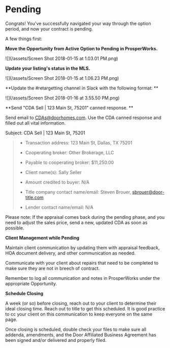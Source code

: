 # Pending

Congrats! You've successfully navigated your way through the option period, and now your contract is pending.

A few things first:

**Move the Opportunity from Active Option to Pending in ProsperWorks.**

![](/assets/Screen Shot 2018-01-15 at 1.03.01 PM.png)

**Update your listing's status in the MLS.**

![](/assets/Screen Shot 2018-01-15 at 1.06.23 PM.png)

**Update the \#retargetting channel in Slack with the following format: **

![](/assets/Screen Shot 2018-01-16 at 3.55.50 PM.png)

**Send "CDA Sell \| 123 Main St, 75201" canned response. **

Send email to CDAs@doorhomes.com. Use the CDA canned response and filled out all vital information.

Subject: CDA Sell \| 123 Main St, 75201

> * Transaction address: 123 Main St, Dallas, TX 75201
>
> * Cooperating broker: Other Brokerage, LLC
>
> * Payable to cooperating broker: $11,250.00
>
> * Client name\(s\): Sally Seller
>
> * Amount credited to buyer: N/A
>
> * Title company contact name/email: Steven Brouer, sbrouer@door-title.com
>
> * Lender contact name/email: N/A

Please note: If the appraisal comes back during the pending phase, and you need to adjust the sales price, send a new, updated CDA as soon as possible.

**Client Management while Pending**

Maintain client communication by updating them with appraisal feedback, HOA document delivery, and other communication as needed.

Communicate with your client about repairs that need to be completed to make sure they are not in breech of contract.

Remember to log all communication and notes in ProsperWorks under the appropriate Opportunity.

**Schedule Closing**

A week \(or so\) before closing, reach out to your client to determine their ideal closing time. Reach out to title to get this scheduled. It is good practice to cc your client on this communication to keep everyone on the same page.

Once closing is scheduled, double check your files to make sure all addenda, amendments, and the Door Affiliated Business Agreement has been signed and/or delivered and properly filed.

